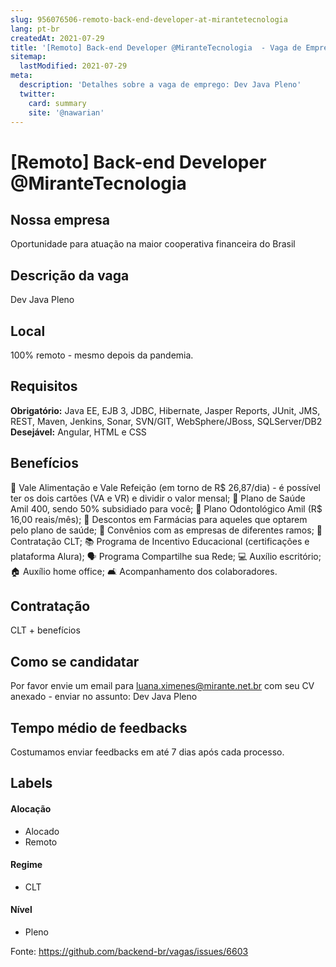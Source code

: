 ```yaml
---
slug: 956076506-remoto-back-end-developer-at-mirantetecnologia
lang: pt-br
createdAt: 2021-07-29
title: '[Remoto] Back-end Developer @MiranteTecnologia  - Vaga de Emprego'
sitemap:
  lastModified: 2021-07-29
meta:
  description: 'Detalhes sobre a vaga de emprego: Dev Java Pleno'
  twitter:
    card: summary
    site: '@nawarian'
---
```


# [Remoto] Back-end Developer @MiranteTecnologia 

<!--
==================================================
Caso a vaga for remoto durante a pandemia informar no texto "Remoto durante o covid"
==================================================
-->
<!-- 
==================================================
POR FAVOR, SÓ POSTE SE A VAGA FOR PARA BACK-END!

Não faça distinção de gênero no título da vaga.

Use: "Back-End Developer" ao invés de 
"Desenvolvedor Back-End" \o/

Exemplo: `[São Paulo] Back-End Developer @ NOME DA EMPRESA`
==================================================
-->
<!--
==================================================
Caso a vaga for remoto durante a pandemia deixar a linha abaixo
==================================================
-->


## Nossa empresa

Oportunidade para atuação na maior cooperativa financeira do Brasil

## Descrição da vaga

Dev Java Pleno

## Local

100% remoto - mesmo depois da pandemia.

## Requisitos

**Obrigatório:** Java EE, EJB 3, JDBC, Hibernate, Jasper Reports, JUnit, JMS, REST, Maven, Jenkins, Sonar, SVN/GIT, WebSphere/JBoss, SQLServer/DB2
**Desejável:** Angular, HTML e CSS

## Benefícios

🥘 Vale Alimentação e Vale Refeição (em torno de R$ 26,87/dia) - é possível ter os dois cartões (VA e VR) e dividir o valor mensal;
🏥 Plano de Saúde Amil 400, sendo 50% subsidiado para você;
🦷 Plano Odontológico Amil (R$ 16,00 reais/mês); 
💊 Descontos em Farmácias para aqueles que optarem pelo plano de saúde; 
👥 Convênios com as empresas de diferentes ramos;
💼 Contratação CLT;
📚 Programa de Incentivo Educacional (certificações e plataforma Alura);
🗣️ Programa Compartilhe sua Rede; 
💻 Auxílio escritório; 
🏠 Auxílio home office;
🛋️ Acompanhamento dos colaboradores.

## Contratação

CLT + benefícios 

## Como se candidatar

Por favor envie um email para luana.ximenes@mirante.net.br com seu CV anexado - enviar no assunto: Dev Java Pleno 

## Tempo médio de feedbacks

Costumamos enviar feedbacks em até 7 dias após cada processo.

## Labels
<!-- retire os labels que não fazem sentido à vaga -->

#### Alocação
- Alocado
- Remoto

#### Regime
- CLT

#### Nível
- Pleno





Fonte: https://github.com/backend-br/vagas/issues/6603